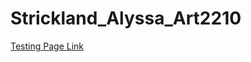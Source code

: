 # Strickland_Alyssa_Art2210

[Testing Page Link](https://alyssastrickland.github.io/Strickland_Alyssa_Art2210/Sep16/GitHubtesting/GitHubtesting.html)
